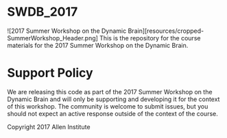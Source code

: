 # SWDB_2017
![2017 Summer Workshop on the Dynamic Brain][resources/cropped-SummerWorkshop_Header.png]
This is the repository for the course materials for the 2017 Summer Workshop on the Dynamic Brain.

# Support Policy

We are releasing this code as part of the 2017 Summer Workshop on the Dynamic Brain and will only be supporting and developing it for the context of this workshop. The community is welcome to submit issues, but you should not expect an active response outside of the context of the course.

Copyright 2017 Allen Institute